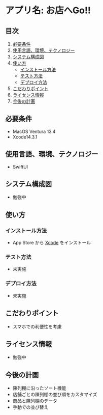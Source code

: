 # アプリ名: お店へGo!!

## 目次
1. [必要条件](#必要条件)
2. [使用言語、環境、テクノロジー](#使用言語環境テクノロジー)
3. [システム構成図](#システム構成図)
4. [使い方](#使い方)
   - [インストール方法](#インストール方法)
   - [テスト方法](#テスト方法)
   - [デプロイ方法](#デプロイ方法)
5. [こだわりポイント](#こだわりポイント)
6. [ライセンス情報](#ライセンス情報)
7. [今後の計画](#今後の計画)

## 必要条件
 - MacOS Ventura 13.4
 - Xcode14.3.1

## 使用言語、環境、テクノロジー
 - SwiftUI
 
## システム構成図
 - 勉強中 

## 使い方

### インストール方法
 - App Store から [Xcode](https://apps.apple.com/jp/app/xcode/id497799835?mt=12) をインストール
 
### テスト方法
 - 未実施

### デプロイ方法
 - 未実施

## こだわりポイント
 - スマホでの利便性を考慮 
 
## ライセンス情報
 - 勉強中 

## 今後の計画
 - 陳列棚に沿ったソート機能
 - 店舗ごとの陳列棚の並び順をカスタマイズ
 - 商品と陳列棚のデータ
 - 手動での並び替え





